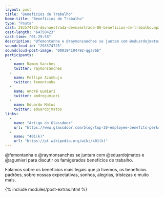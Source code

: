 ```yaml
---
layout: post
title: "Benefícios de Trabalho"
home-title: "Benefícios de Trabalho"
type: "Pauta"
cast: 293574725-devnaestrada-devnaestrada-80-beneficios-de-trabalho.mp3
cast-length: "64750423"
cast-time: "01:29:58"
description: "@femontanha e @raymonsanches se juntam com @eduardojmatos e @agumieri para discutir os famigerados benefícios de trabalho."
soundcloud-id: "293574725"
soundcloud-post-image: "000194104792-qga76b"
participants:
  -
    name: Ramon Sanches
    twitter: raymonsanches
  -
    name: Fellipe Azambuja
    twitter: femontanha
  -
    name: André Gumieri
    twitter: andregumieri
  -
    name: Eduardo Matos
    twitter: eduardojmatos
links:
  -
    name: "Artigo do Glassdoor"
    url: "https://www.glassdoor.com/blog/top-20-employee-benefits-perks/"
  -
    name: "401(k)"
    url: "https://pt.wikipedia.org/wiki/401(k)"
---
```


@femontanha e @raymonsanches se juntam com @eduardojmatos e @agumieri para discutir os famigerados benefícios de trabalho.

Falamos sobre os benefícios mais legais que já tivemos, os benefícios padrões, sobre nossas expectativas, sonhos, alegrias, tristezas e muito mais.

{% include modules/post-extras.html %}
